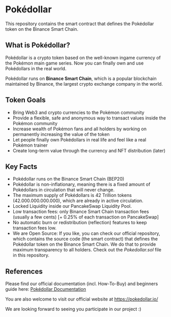 # Pokédollar
This repository contains the smart contract that defines the Pokédollar token on the Binance Smart Chain.

## What is Pokédollar?

Pokédollar is a crypto token based on the well-known ingame currency of the Pokémon main game series. Now you can finally own and use Pokédollars in the real world.

Pokédollar runs on <strong>Binance Smart Chain</strong>, which is a popular blockchain maintained by Binance, the largest crypto exchange company in the world.

## Token Goals
- Bring Web3 and crypto currencies to the Pokémon community
- Provide a flexible, safe and anonymous way to transact values inside the Pokémon community
- Increase wealth of Pokémon fans and all holders by working on permanently increasing the value of the token
- Let people finally own Pokédollars in real life and feel like a real Pokémon trainer
- Create long-term value through the currency and NFT distribution (later)

## Key Facts
- Pokédollar runs on the Binance Smart Chain (BEP20)
- Pokédollar is non-inflationary, meaning there is a fixed amount of Pokédollars in circulation that will never change.
- The maximum supply of Pokédollars is 42 Trillion tokens (42.000.000.000.000), which are already in active circulation.
- Locked Liquidity inside our PancakeSwap Liquidity Pool.
- Low transaction fees: only Binance Smart Chain transaction fees (usually a few cents) [+ 0.25% of each transaction on PancakeSwap]
- No automatic burn or redistribution (reflection) features to keep transaction fees low.
- We are Open Source: If you like, you can check our official repository, which contains the source code (the smart contract) that defines the Pokédollar token on the Binance Smart Chain. We do that to provide maximum transparency to all holders. Check out the <i>Pokedollar.sol</i> file in this repository.

## References

Please find our official documentation (incl. How-To-Buy) and beginners guide here: <a href="https://pokedollar.gitbook.io/pokedollar/pokedollar/what-is-pokedollar">Pokédollar Documentation</a>

You are also welcome to visit our official website at https://pokedollar.io/



We are looking forward to seeing you participate in our project :)
